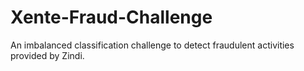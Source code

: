 # Xente-Fraud-Challenge
An imbalanced classification challenge to detect fraudulent activities provided by Zindi.
